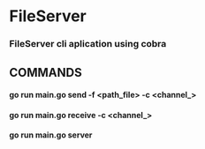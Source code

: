 # FileServer

### FileServer cli aplication using cobra

## COMMANDS
#### go run main.go send -f <path_file> -c <channel_>
#### go run main.go receive -c <channel_>
#### go run main.go server
